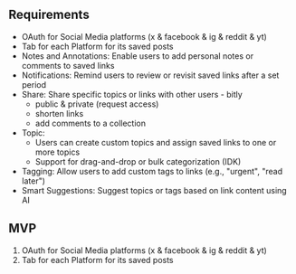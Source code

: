## Requirements

- OAuth for Social Media platforms (x & facebook & ig & reddit & yt)
- Tab for each Platform for its saved posts
- Notes and Annotations: Enable users to add personal notes or comments to saved links
- Notifications: Remind users to review or revisit saved links after a set period
- Share: Share specific topics or links with other users - bitly
  - public & private (request access)
  - shorten links
  - add comments to a collection
- Topic:
  - Users can create custom topics and assign saved links to one or more topics
  - Support for drag-and-drop or bulk categorization (IDK)
- Tagging: Allow users to add custom tags to links (e.g., "urgent", "read later")
- Smart Suggestions: Suggest topics or tags based on link content using AI

## MVP

1. OAuth for Social Media platforms (x & facebook & ig & reddit & yt)
2. Tab for each Platform for its saved posts
